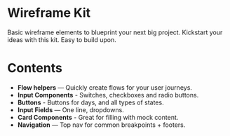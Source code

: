 # Wireframe Kit

Basic wireframe elements to blueprint your next big project. 
Kickstart your ideas with this kit. Easy to build upon.

# Contents

* **Flow helpers** — Quickly create flows for your user journeys.
* **Input Components** - Switches, checkboxes and radio buttons.
* **Buttons** - Buttons for days, and all types of states.
* **Input Fields** — One line, dropdowns.
* **Card Components** - Great for filling with mock content.
* **Navigation** — Top nav for common breakpoints + footers.
